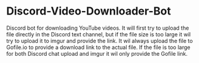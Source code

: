 # Discord-Video-Downloader-Bot

Discord bot for downloading YouTube videos. It will first try to upload the file directly in the Discord text channel, but if the file size is too large it wil try to upload it to imgur and provide the link. It wil always upload the file to Gofile.io to provide a download link to the actual file. If the file is too large for both Discord chat upload and imgur it wil only provide the Gofile link.
